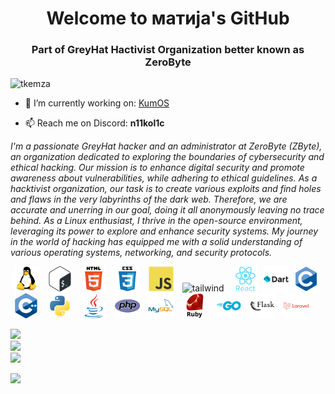 <h1 align="center">Welcome to матија's GitHub</h1>
<h3 align="center">Part of GreyHat Hactivist Organization better known as ZeroByte</h3>

<p align="left"> <img src="https://komarev.com/ghpvc/?username=tkemza&label=Profile%20views&color=0e75b6&style=flat" alt="tkemza" /> </p>

- 🔭 I’m currently working on: [KumOS](https://github.com/TodorW/ZephyrOS)

- 📫 Reach me on Discord: **n11kol1c**

<p>
    <i>I'm a passionate GreyHat hacker and an administrator at ZeroByte (ZByte), an organization dedicated to exploring the boundaries of cybersecurity and ethical hacking. Our mission is to enhance digital security and promote awareness about vulnerabilities, while adhering to ethical guidelines. As a hacktivist organization, our task is to create various exploits and find holes and flaws in the very labyrinths of the dark web. Therefore, we are accurate and unerring in our goal, doing it all anonymously leaving no trace behind.
 As a Linux enthusiast, I thrive in the open-source environment, leveraging its power to explore and enhance security systems. My journey in the world of hacking has equipped me with a solid understanding of various operating systems, networking, and security protocols.
</i>
<p>
    <img src="https://raw.githubusercontent.com/devicons/devicon/master/icons/linux/linux-original.svg" alt="linux" width="40" height="40" hspace="5" />  
        <img src="https://raw.githubusercontent.com/devicons/devicon/master/icons/bash/bash-original.svg" alt="bash" width="40" height="40" hspace="5" />
        <img src="https://raw.githubusercontent.com/devicons/devicon/master/icons/html5/html5-original-wordmark.svg" alt="html5" width="40"     height="40" hspace="5" />
        <img src="https://raw.githubusercontent.com/devicons/devicon/master/icons/css3/css3-original-wordmark.svg" alt="css3" width="40" height="40" hspace="5" />
        <img src="https://raw.githubusercontent.com/devicons/devicon/master/icons/javascript/javascript-original.svg" alt="javascript" width="40"   height="40" hspace="5" />
        <img src="https://www.vectorlogo.zone/logos/tailwindcss/tailwindcss-icon.svg" alt="tailwind" width="40" height="40" hspace="5" />
        <img src="https://raw.githubusercontent.com/devicons/devicon/master/icons/react/react-original-wordmark.svg" alt="react" width="40" height="40" hspace="5" />
        <img src="https://raw.githubusercontent.com/devicons/devicon/master/icons/dart/dart-original-wordmark.svg" alt="dart" width="40" height="40" />
        <img src="https://raw.githubusercontent.com/devicons/devicon/master/icons/c/c-original.svg" alt="c" width="40" height="40" hspace="5" />  
        <img src="https://raw.githubusercontent.com/devicons/devicon/master/icons/cplusplus/cplusplus-original.svg" alt="cplusplus" width="40" height="40" hspace="5" /> 
        <img src="https://raw.githubusercontent.com/devicons/devicon/master/icons/python/python-original.svg" alt="python" width="40" height="40" hspace="5" />
        <img src="https://raw.githubusercontent.com/devicons/devicon/master/icons/java/java-original.svg" alt="java" width="40" height="40" hspace="5" />
        <img src="https://raw.githubusercontent.com/devicons/devicon/master/icons/php/php-original.svg" alt="php" width="40" height="40" hspace="5" />   
        <img src="https://raw.githubusercontent.com/devicons/devicon/master/icons/mysql/mysql-original-wordmark.svg" alt="mysql" width="40" height="40" hspace="5" />
        <img src="https://raw.githubusercontent.com/devicons/devicon/master/icons/ruby/ruby-original-wordmark.svg" alt="ruby" width="40" height="40" hspace="5" />
        <img src="https://raw.githubusercontent.com/devicons/devicon/master/icons/go/go-original-wordmark.svg" alt="go" width="40" height="40" hspace="5" />
        <img src="https://raw.githubusercontent.com/devicons/devicon/master/icons/flask/flask-original-wordmark.svg" alt="flask" width="40" height="40" hspace="5" />
        <img src="https://raw.githubusercontent.com/devicons/devicon/master/icons/laravel/laravel-original-wordmark.svg" alt="laravel" width="40" height="40" hspace="5" />
    
![](https://github-readme-stats.vercel.app/api?username=tkemza&theme=dark&hide_border=false&include_all_commits=false&count_private=false)<br/>
![](https://nirzak-streak-stats.vercel.app/?user=tkemza&theme=dark&hide_border=false)<br/>
![](https://github-readme-stats.vercel.app/api/top-langs/?username=tkemza&theme=dark&hide_border=false&include_all_commits=false&count_private=false&layout=compact)

[![](https://visitcount.itsvg.in/api?id=tkemza&icon=0&color=0)](https://visitcount.itsvg.in)

<!-- Proudly created with GPRM ( https://gprm.itsvg.in ) --></p>
